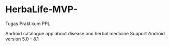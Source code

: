 # HerbaLife-MVP-
Tugas Praktikum PPL

Android catalogue app about disease and herbal medicine
Support Android version 5.0 - 8.1
